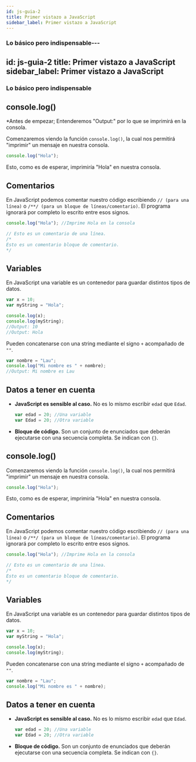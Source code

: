 ```yaml
---
id: js-guia-2
title: Primer vistazo a JavaScript
sidebar_label: Primer vistazo a JavaScript
---
```


### Lo básico pero indispensable---
id: js-guia-2
title: Primer vistazo a JavaScript
sidebar_label: Primer vistazo a JavaScript
---

### Lo básico pero indispensable

## console.log()

*Antes de empezar; Entenderemos "Output:" por lo que se imprimirá en la consola.

Comenzaremos viendo la función `console.log()`, la cual nos permitirá "imprimir" un mensaje en nuestra consola.

```js
console.log("Hola");
```

Esto, como es de esperar, imprimiría "Hola" en nuestra consola.

## Comentarios

En JavaScript podemos comentar nuestro código escribiendo `// (para una línea)` o `/**/ (para un bloque de líneas/comentario)`.
El programa ignorará por completo lo escrito entre esos signos.

```js
console.log("Hola"); //Imprime Hola en la consola

// Esto es un comentario de una línea.
/*
Esto es un comentario bloque de comentario.
*/
```

## Variables

En JavaScript una variable es un contenedor para guardar distintos tipos de datos.

```js
var x = 10;
var myString = "Hola";

console.log(x);
console.log(myString);
//Output: 10
//Output: Hola
```

Pueden concatenarse con una string mediante el signo `+` acompañado de `""`.

```js
var nombre = "Lau";
console.log("Mi nombre es " + nombre);
//Output: Mi nombre es Lau
```

## Datos a tener en cuenta

- **JavaScript es sensible al caso.**
  No es lo mismo escribir `edad` que `Edad`.
  ```js
  var edad = 20; //Una variable
  var Edad = 20; //Otra variable
  ```
- **Bloque de código.**
  Son un conjunto de enunciados que deberán ejecutarse con una secuencia completa. Se indican con `{}`.


## console.log()

Comenzaremos viendo la función `console.log()`, la cual nos permitirá "imprimir" un mensaje en nuestra consola.

```js
console.log("Hola");
```

Esto, como es de esperar, imprimiría "Hola" en nuestra consola.

## Comentarios

En JavaScript podemos comentar nuestro código escribiendo `// (para una línea)` o `/**/ (para un bloque de líneas/comentario)`.
El programa ignorará por completo lo escrito entre esos signos.

```js
console.log("Hola"); //Imprime Hola en la consola

// Esto es un comentario de una línea.
/*
Esto es un comentario bloque de comentario.
*/
```

## Variables

En JavaScript una variable es un contenedor para guardar distintos tipos de datos.

```js
var x = 10;
var myString = "Hola";

console.log(x);
console.log(myString);
```

Pueden concatenarse con una string mediante el signo `+` acompañado de `""`.

```js
var nombre = "Lau";
console.log("Mi nombre es " + nombre);
```

## Datos a tener en cuenta

- **JavaScript es sensible al caso.**
  No es lo mismo escribir `edad` que `Edad`.
  ```js
  var edad = 20; //Una variable
  var Edad = 20; //Otra variable
  ```
- **Bloque de código.**
  Son un conjunto de enunciados que deberán ejecutarse con una secuencia completa. Se indican con `{}`.
